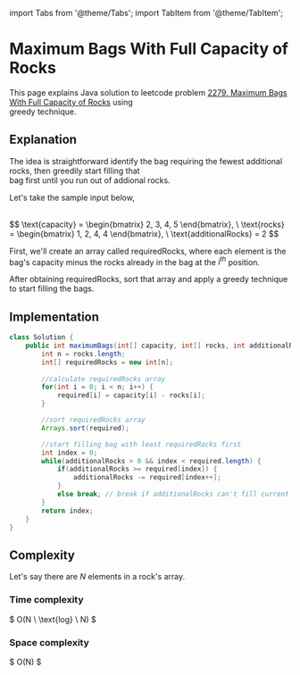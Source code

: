 import Tabs from '@theme/Tabs';
import TabItem from '@theme/TabItem';



#  Maximum Bags With Full Capacity of Rocks

This page explains Java solution to leetcode problem [2279. Maximum Bags With Full Capacity of Rocks](https://leetcode.com/problems/maximum-bags-with-full-capacity-of-rocks/) using \
greedy technique.





## Explanation 

The idea is straightforward identify the bag requiring the fewest additional rocks, then greedily start filling that \
bag first until you run out of addional rocks.


Let's take the sample input below,

<br />
$$
\text{capacity} = \begin{bmatrix}
2, 3, 4, 5
\end{bmatrix}, \
\text{rocks} = \begin{bmatrix}
1, 2, 4, 4
\end{bmatrix}, 
\  \text{additionalRocks} = 2
$$
<br />

First, we'll create an array called $\text{requiredRocks}$, where each element is the bag's capacity minus the rocks already in the bag at the $i^{th}$ position.

After obtaining $\text{requiredRocks}$, sort that array and apply a greedy technique to start filling the bags.

## Implementation
<Tabs>
  <TabItem value="Java" label="Java" default>

```java
class Solution {
    public int maximumBags(int[] capacity, int[] rocks, int additionalRocks) {
        int n = rocks.length;
        int[] requiredRocks = new int[n];
				
        //calculate requiredRocks array 
        for(int i = 0; i < n; i++) {
            required[i] = capacity[i] - rocks[i];
        }

        //sort requiredRocks array
        Arrays.sort(required);

        //start filling bag with least requiredRocks first 
        int index = 0;
        while(additionalRocks > 0 && index < required.length) {
            if(additionalRocks >= required[index]) {
                additionalRocks -= required[index++];
            }
            else break; // break if additionalRocks can't fill current bag
        }
        return index;
    }
}
```
</TabItem>
</Tabs>










## Complexity 

Let's say there are $N$ elements in a rock's array.

### Time complexity 
$
O(N \ \text{log} \ N)
$

### Space complexity
$
O(N)
$

